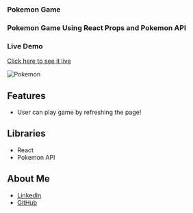 ### Pokemon Game
### Pokemon Game Using React Props and Pokemon API

### Live Demo
[Click here to see it live](https://mbeklevic.github.io/pokemon_game/)

![Pokemon](https://user-images.githubusercontent.com/113860249/212471232-41d277d6-4b75-4585-883c-e33622d491c4.PNG)


## Features
- User can play game by refreshing the page!

## Libraries
- React
- Pokemon API

## About Me
- [LinkedIn](https://linkedin.com/in/mustafabekleviç/)
- [GitHub](https://github.com/MBeklevic)
